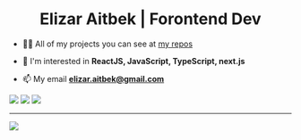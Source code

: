 <h1 align="center"> Elizar Aitbek | Forontend Dev</h1>


- 👨‍💻 All of my projects you can see at [my repos](https://github.com/ElizarAitbek)

- 💬 I'm interested in **ReactJS, JavaScript, TypeScript, next.js**

- 📫 My email **elizar.aitbek@gmail.com**

![](https://github-profile-summary-cards.vercel.app/api/cards/profile-details?username=ElizarAitbek&theme=graywhite)
![](https://github-profile-summary-cards.vercel.app/api/cards/most-commit-language?username=ElizarAitbek&theme=graywhite)
![](https://github-profile-summary-cards.vercel.app/api/cards/repos-per-language?username=ElizarAitbek&theme=graywhite)

---
[![](https://visitcount.itsvg.in/api?id=ElizarAitbek&icon=0&color=0)](https://visitcount.itsvg.in)

